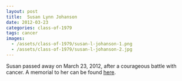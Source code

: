 ```yaml
---
layout: post
title:  Susan Lynn Johanson
date: 2012-03-23
categories: class-of-1979
tags: cancer
images:
  - /assets/class-of-1979/susan-l-johanson-1.png
  - /assets/class-of-1979/susan-l-johanson-2.jpg
---
```

Susan passed away on March 23, 2012, after a courageous battle with cancer. A memorial to her can be found [here](http://tinyurl.com/nwh5os9).
